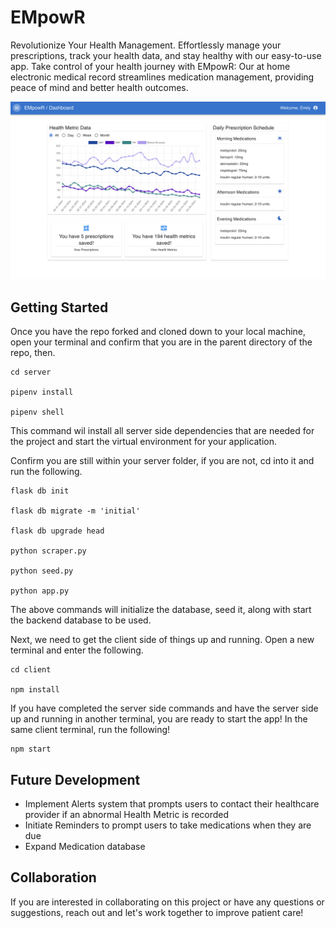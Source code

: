 

# EMpowR


Revolutionize Your Health Management. Effortlessly manage your prescriptions, track your health data, and stay healthy with our easy-to-use app. Take control of your health journey with EMpowR: Our at home electronic medical record streamlines medication management, providing peace of mind and better health outcomes.

![Dashboard](images/Dashboard.png)

## Getting Started

Once you have the repo forked and cloned down to your local machine, open your terminal and confirm that you are in the parent directory of the repo, then.


    cd server

    pipenv install

    pipenv shell


This command wil install all server side dependencies that are needed for the project and start the virtual environment for your application.

Confirm you are still within your server folder, if you are not, cd into it and run the following.

    flask db init

    flask db migrate -m 'initial'

    flask db upgrade head

    python scraper.py

    python seed.py
    
    python app.py

The above commands will initialize the database, seed it, along with start the backend database to be used.

Next, we need to get the client side of things up and running. Open a new terminal and enter the following. 

    cd client

    npm install

If you have completed the server side commands and have the server side up and running in another terminal, you are ready to start the app! In the same client terminal, run the following!

    npm start


## Future Development

- Implement Alerts system that prompts users to contact their healthcare provider if an abnormal Health Metric is recorded
- Initiate Reminders to prompt users to take medications when they are due
- Expand Medication database

## Collaboration

If you are interested in collaborating on this project or have any questions or suggestions, reach out and let's work together to improve patient care!
